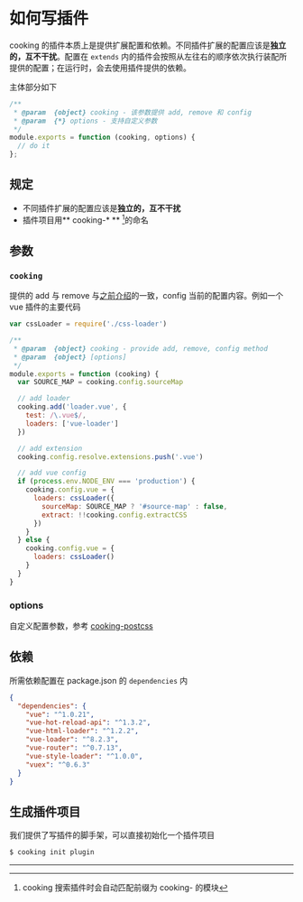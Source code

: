 # 如何写插件

cooking 的插件本质上是提供扩展配置和依赖。不同插件扩展的配置应该是**独立的，互不干扰**。配置在 `extends` 内的插件会按照从左往右的顺序依次执行装配所提供的配置；在运行时，会去使用插件提供的依赖。

主体部分如下

```javascript
/**
 * @param  {object} cooking - 该参数提供 add, remove 和 config
 * @param  {*} options - 支持自定义参数
 */
module.exports = function (cooking, options) {
  // do it
};
```

## 规定
- 不同插件扩展的配置应该是**独立的，互不干扰**
- 插件项目用** cooking-* ** [^1]的命名

## 参数
### `cooking`
提供的 add 与 remove 与[之前介绍](nodejs-api.md)的一致，config 当前的配置内容。例如一个 vue 插件的主要代码
```javascript
var cssLoader = require('./css-loader')

/**
 * @param  {object} cooking - provide add, remove, config method
 * @param  {object} [options]
 */
module.exports = function (cooking) {
  var SOURCE_MAP = cooking.config.sourceMap

  // add loader
  cooking.add('loader.vue', {
    test: /\.vue$/,
    loaders: ['vue-loader']
  })

  // add extension
  cooking.config.resolve.extensions.push('.vue')

  // add vue config
  if (process.env.NODE_ENV === 'production') {
    cooking.config.vue = {
      loaders: cssLoader({
        sourceMap: SOURCE_MAP ? '#source-map' : false,
        extract: !!cooking.config.extractCSS
      })
    }
  } else {
    cooking.config.vue = {
      loaders: cssLoader()
    }
  }
}
```

### options
自定义配置参数，参考 [cooking-postcss](https://github.com/cookingjs/cooking-postcss)

## 依赖
所需依赖配置在 package.json 的 `dependencies` 内
```json
{
  "dependencies": {
    "vue": "^1.0.21",
    "vue-hot-reload-api": "^1.3.2",
    "vue-html-loader": "^1.2.2",
    "vue-loader": "^8.2.3",
    "vue-router": "^0.7.13",
    "vue-style-loader": "^1.0.0",
    "vuex": "^0.6.3"
  }
}
```


## 生成插件项目
我们提供了写插件的脚手架，可以直接初始化一个插件项目
```bash
$ cooking init plugin
```

-------------
[^1]: cooking 搜索插件时会自动匹配前缀为 cooking- 的模块
